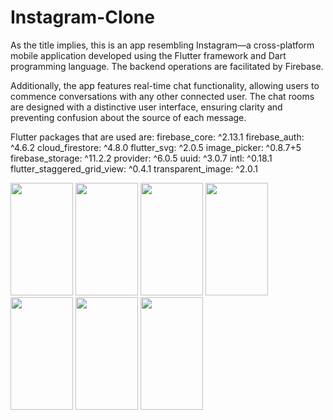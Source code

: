 # Instagram-Clone
 As the title implies, this is an app resembling Instagram—a cross-platform mobile application developed using the Flutter framework and Dart programming language. The backend operations are facilitated by Firebase.
 
 Additionally, the app features real-time chat functionality, allowing users to commence conversations with any other connected user. The chat rooms are designed with a distinctive user interface, ensuring clarity and preventing confusion about the source of each message.

 Flutter packages that are used are: 
  firebase_core: ^2.13.1
  firebase_auth: ^4.6.2
  cloud_firestore: ^4.8.0
  flutter_svg: ^2.0.5
  image_picker: ^0.8.7+5
  firebase_storage: ^11.2.2
  provider: ^6.0.5
  uuid: ^3.0.7
  intl: ^0.18.1
  flutter_staggered_grid_view: ^0.4.1
  transparent_image: ^2.0.1
  

<img src="https://github.com/Dhruv-1312/Instagram-Clone/assets/117975448/d10674af-eb7f-437b-9744-b1bcdf10368a" width="100" height="180">

<img src="https://github.com/Dhruv-1312/Instagram-Clone/assets/117975448/c67ca7bd-cfce-4ca7-a24b-0ae730cfbf7a" width="100" height="180">

<img src="https://github.com/Dhruv-1312/Instagram-Clone/assets/117975448/50014a24-c034-4cee-9e80-51854d3e4108" width="100" height="180">

<img src="https://github.com/Dhruv-1312/Instagram-Clone/assets/117975448/f9269403-9f85-48df-82d9-b956ce05982e" width="100" height="180">

<img src="https://github.com/Dhruv-1312/Instagram-Clone/assets/117975448/9bb2d5a3-f993-4f0d-9842-f8703e9ffd77" width="100" height="180">

<img src="https://github.com/Dhruv-1312/Instagram-Clone/assets/117975448/c759d5df-5312-4547-a14b-30ea7102f2ec" width="100" height="180">

<img src="https://github.com/Dhruv-1312/Instagram-Clone/assets/117975448/82868a16-b2c3-4e86-b5a6-8153e1926327" width="100" height="180">



